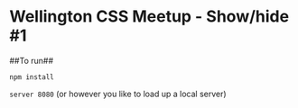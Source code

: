 Wellington CSS Meetup - Show/hide #1
=

##To run##

`npm install`

`server 8080` (or however you like to load up a local server)
